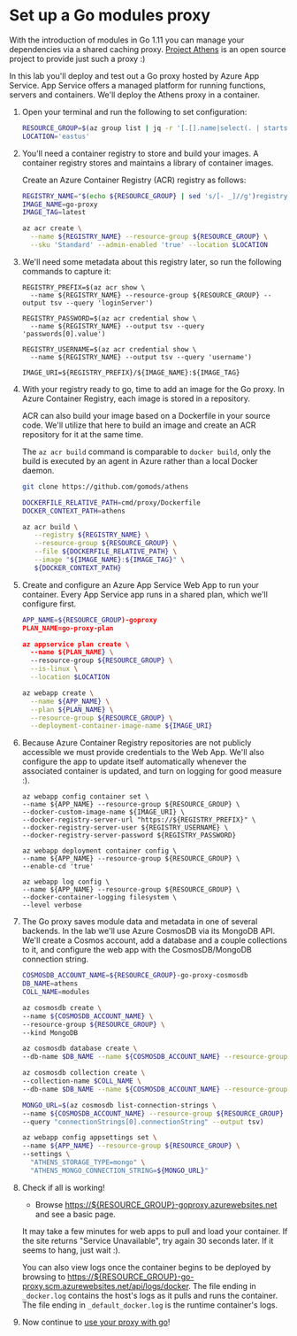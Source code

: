 # Set up a Go modules proxy

With the introduction of modules in Go 1.11 you can manage your dependencies
via a shared caching proxy. [Project Athens](https://github.com/gomods/athens)
is an open source project to provide just such a proxy :)

In this lab you'll deploy and test out a Go proxy hosted by Azure App Service.
App Service offers a managed platform for running functions, servers and
containers. We'll deploy the Athens proxy in a container.

1. Open your terminal and run the following to set configuration:

    ```bash
    RESOURCE_GROUP=$(az group list | jq -r '[.[].name|select(. | startswith("Group-"))][0]')
    LOCATION='eastus'
    ```

1. You'll need a container registry to store and build your images. A container
   registry stores and maintains a library of container images. 

    Create an Azure Container Registry (ACR) registry as follows:

    ```bash
    REGISTRY_NAME="$(echo ${RESOURCE_GROUP} | sed 's/[- _]//g')registry"
    IMAGE_NAME=go-proxy
    IMAGE_TAG=latest

    az acr create \
      --name ${REGISTRY_NAME} --resource-group ${RESOURCE_GROUP} \
      --sku 'Standard' --admin-enabled 'true' --location $LOCATION
    ````

1. We'll need some metadata about this registry later, so run the following
   commands to capture it:

    ```
    REGISTRY_PREFIX=$(az acr show \
      --name ${REGISTRY_NAME} --resource-group ${RESOURCE_GROUP} --output tsv --query 'loginServer')

    REGISTRY_PASSWORD=$(az acr credential show \
      --name ${REGISTRY_NAME} --output tsv --query 'passwords[0].value')

    REGISTRY_USERNAME=$(az acr credential show \
      --name ${REGISTRY_NAME} --output tsv --query 'username')

    IMAGE_URI=${REGISTRY_PREFIX}/${IMAGE_NAME}:${IMAGE_TAG}
    ```

1. With your registry ready to go, time to add an image for the Go proxy. In
   Azure Container Registry, each image is stored in a repository. 

    ACR can also build your image based on a Dockerfile in your source code.
    We'll utilize that here to build an image and create an ACR repository for it
    at the same time.

    The `az acr build` command is comparable to `docker build`, only the build is
    executed by an agent in Azure rather than a local Docker daemon.

    ```bash
    git clone https://github.com/gomods/athens

    DOCKERFILE_RELATIVE_PATH=cmd/proxy/Dockerfile
    DOCKER_CONTEXT_PATH=athens

    az acr build \
       --registry ${REGISTRY_NAME} \
       --resource-group ${RESOURCE_GROUP} \
       --file ${DOCKERFILE_RELATIVE_PATH} \
       --image "${IMAGE_NAME}:${IMAGE_TAG}" \
       ${DOCKER_CONTEXT_PATH}
    ```

1. Create and configure an Azure App Service Web App to run your container.
   Every App Service app runs in a shared plan, which we'll configure first.

      ```bash
      APP_NAME=${RESOURCE_GROUP)-goproxy
      PLAN_NAME=go-proxy-plan

      az appservice plan create \
        --name ${PLAN_NAME} \
        --resource-group ${RESOURCE_GROUP} \
        --is-linux \
        --location $LOCATION

      az webapp create \
        --name ${APP_NAME} \
        --plan ${PLAN_NAME} \
        --resource-group ${RESOURCE_GROUP} \
        --deployment-container-image-name ${IMAGE_URI}
      ```

1. Because Azure Container Registry repositories are not publicly accessible we
   must provide credentials to the Web App. We'll also configure the app to
   update itself automatically whenever the associated container is updated,
   and turn on logging for good measure :).

    ```
    az webapp config container set \
    --name ${APP_NAME} --resource-group ${RESOURCE_GROUP} \
    --docker-custom-image-name ${IMAGE_URI} \
    --docker-registry-server-url "https://${REGISTRY_PREFIX}" \
    --docker-registry-server-user ${REGISTRY_USERNAME} \
    --docker-registry-server-password ${REGISTRY_PASSWORD}

    az webapp deployment container config \
    --name ${APP_NAME} --resource-group ${RESOURCE_GROUP} \
    --enable-cd 'true'

    az webapp log config \
    --name ${APP_NAME} --resource-group ${RESOURCE_GROUP} \
    --docker-container-logging filesystem \
    --level verbose
    ```

1. The Go proxy saves module data and metadata in one of several backends. In
    the lab we'll use Azure CosmosDB via its MongoDB API. We'll create a Cosmos
    account, add a database and a couple collections to it, and configure the
    web app with the CosmosDB/MongoDB connection string.

    ```bash
    COSMOSDB_ACCOUNT_NAME=${RESOURCE_GROUP}-go-proxy-cosmosdb
    DB_NAME=athens
    COLL_NAME=modules

    az cosmosdb create \
    --name ${COSMOSDB_ACCOUNT_NAME} \
    --resource-group ${RESOURCE_GROUP} \
    --kind MongoDB

    az cosmosdb database create \
    --db-name $DB_NAME --name ${COSMOSDB_ACCOUNT_NAME} --resource-group-name ${RESOURCE_GROUP}

    az cosmosdb collection create \
    --collection-name $COLL_NAME \
    --db-name $DB_NAME --name ${COSMOSDB_ACCOUNT_NAME} --resource-group-name ${RESOURCE_GROUP}

    MONGO_URL=$(az cosmosdb list-connection-strings \
    --name ${COSMOSDB_ACCOUNT_NAME} --resource-group ${RESOURCE_GROUP} \
    --query "connectionStrings[0].connectionString" --output tsv)

    az webapp config appsettings set \
    --name ${APP_NAME} --resource-group ${RESOURCE_GROUP} \
    --settings \
      "ATHENS_STORAGE_TYPE=mongo" \
      "ATHENS_MONGO_CONNECTION_STRING=${MONGO_URL}"
    ```

1. Check if all is working!

    * Browse <https://${RESOURCE_GROUP}-goproxy.azurewebsites.net>  and see a basic page.

    It may take a few minutes for web apps to pull and load your container. If the
    site returns "Service Unavailable", try again 30 seconds later. If it seems to
    hang, just wait :).

    You can also view logs once the container begins to be deployed by browsing to
    <https://${RESOURCE_GROUP}-go-proxy.scm.azurewebsites.net/api/logs/docker>. The
    file ending in `_docker.log` contains the host's logs as it pulls and runs the
    container. The file ending in `_default_docker.log` is the runtime container's
    logs.

1. Now continue to [use your proxy with go](./USE.md)!
